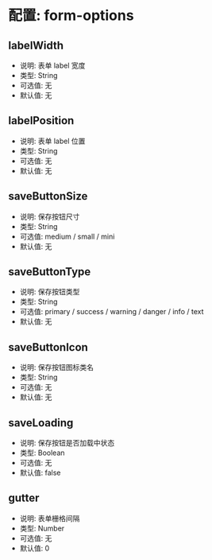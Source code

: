 # 配置: form-options

## labelWidth

* 说明: 表单 label 宽度
* 类型: String
* 可选值: 无
* 默认值: 无

## labelPosition

* 说明: 表单 label 位置
* 类型: String
* 可选值: 无
* 默认值: 无

## saveButtonSize

* 说明: 保存按钮尺寸
* 类型: String
* 可选值: medium / small / mini
* 默认值: 无

## saveButtonType

* 说明: 保存按钮类型
* 类型: String
* 可选值: primary / success / warning / danger / info / text
* 默认值: 无

## saveButtonIcon

* 说明: 保存按钮图标类名
* 类型: String
* 可选值: 无
* 默认值: 无

## saveLoading

* 说明: 保存按钮是否加载中状态
* 类型: Boolean
* 可选值: 无
* 默认值: false

## gutter

* 说明: 表单栅格间隔
* 类型: Number
* 可选值: 无
* 默认值: 0
